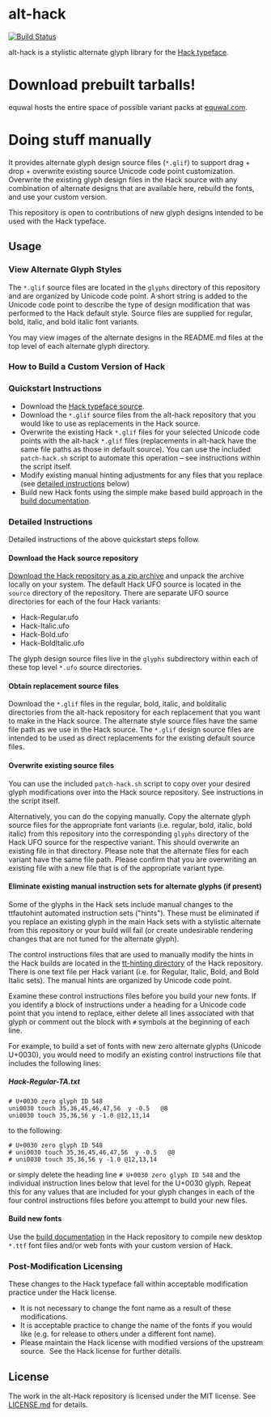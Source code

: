 # alt-hack

[![Build Status](https://semaphoreci.com/api/v1/sourcefoundry/alt-hack/branches/master/badge.svg)](https://semaphoreci.com/sourcefoundry/alt-hack)

alt-hack is a stylistic alternate glyph library for the [Hack typeface](https://github.com/source-foundry/Hack).  

# Download prebuilt tarballs!
equwal hosts the entire space of possible variant packs at [equwal.com](https://equwal.com/alt-hacks.html).

# Doing stuff manually
It provides alternate glyph design source files (`*.glif`) to support drag + drop + overwrite existing source Unicode code point customization.  Overwrite the existing glyph design files in the Hack source with any combination of alternate designs that are available here, rebuild the fonts, and use your custom version.

This repository is open to contributions of new glyph designs intended to be used with the Hack typeface.

## Usage

### View Alternate Glyph Styles
The `*.glif` source files are located in the `glyphs` directory of this repository and are organized by Unicode code point. A short string is added to the Unicode code point to describe the type of design modification that was performed to the Hack default style.  Source files are supplied for regular, bold, italic, and bold italic font variants.

You may view images of the alternate designs in the README.md files at the top level of each alternate glyph directory.


### How to Build a Custom Version of Hack

### Quickstart Instructions

- Download the [Hack typeface source](https://github.com/source-foundry/Hack/archive/master.zip).
- Download the `*.glif` source files from the alt-hack repository that you would like to use as replacements in the Hack source.
- Overwrite the existing Hack `*.glif` files for your selected Unicode code points with the alt-hack `*.glif` files (replacements in alt-hack have the same file paths as those in default source). You can use the included `patch-hack.sh` script to automate this operation – see instructions within the script itself.
- Modify existing manual hinting adjustments for any files that you replace (see [detailed instructions](#eliminate-existing-manual-instruction-sets-for-alternate-glyphs-if-present) below)
- Build new Hack fonts using the simple make based build approach in the [build documentation](https://github.com/source-foundry/Hack/blob/master/docs/BUILD.md).

### Detailed Instructions

Detailed instructions of the above quickstart steps follow.

#### Download the Hack source repository

[Download the Hack repository as a zip archive](https://github.com/source-foundry/Hack/archive/master.zip) and unpack the archive locally on your system.  The default Hack UFO source is located in the `source` directory of the repository.  There are separate UFO source directories for each of the four Hack variants:

- Hack-Regular.ufo
- Hack-Italic.ufo
- Hack-Bold.ufo
- Hack-BoldItalic.ufo

The glyph design source files live in the `glyphs` subdirectory within each of these top level `*.ufo` source directories.

#### Obtain replacement source files
Download the `*.glif` files in the regular, bold, italic, and bolditalic directories from the alt-hack repository for each replacement that you want to make in the Hack source.  The alternate style source files have the same file path as we use in the Hack source.  The `*.glif` design source files are intended to be used as direct replacements for the existing default source files.

#### Overwrite existing source files
You can use the included `patch-hack.sh` script to copy over your desired glyph modifications over into the Hack source repository. See instructions in the script itself.

Alternatively, you can do the copying manually. Copy the alternate glyph source files for the appropriate font variants (i.e. regular, bold, italic, bold italic) from this repository into the corresponding `glyphs` directory of the Hack UFO source for the respective variant.  This should overwrite an existing file in that directory.  Please note that the alternate files for each variant have the same file path. Please confirm that you are overwriting an existing file with a new file that is of the appropriate variant type.

#### Eliminate existing manual instruction sets for alternate glyphs (if present)
Some of the glyphs in the Hack sets include manual changes to the ttfautohint automated instruction sets ("hints").  These must be eliminated if you replace an existing glyph in the main Hack sets with a stylistic alternate from this repository or your build will fail (or create undesirable rendering changes that are not tuned for the alternate glyph).

The control instructions files that are used to manually modify the hints in the Hack builds are located in the [tt-hinting directory](https://github.com/source-foundry/Hack/tree/master/postbuild_processing/tt-hinting) of the Hack repository. There is one text file per Hack variant (i.e. for Regular, Italic, Bold, and Bold Italic sets).  The manual hints are organized by Unicode code point.

Examine these control instructions files before you build your new fonts.  If you identify a block of instructions under a heading for a Unicode code point that you intend to replace, either delete all lines associated with that glyph or comment out the block with `#` symbols at the beginning of each line.

For example, to build a set of fonts with new zero alternate glyphs (Unicode U+0030), you would need to modify an existing control instructions file that includes the following lines:


##### Hack-Regular-TA.txt

```
# U+0030 zero glyph ID 548
uni0030 touch 35,36,45,46,47,56  y -0.5   @8
uni0030 touch 35,36,56 y -1.0 @12,13,14
```

to the following:

```
# U+0030 zero glyph ID 548
# uni0030 touch 35,36,45,46,47,56  y -0.5   @8
# uni0030 touch 35,36,56 y -1.0 @12,13,14
```

or simply delete the heading line `# U+0030 zero glyph ID 548` and the individual instruction lines below that level for the U+0030 glyph.  Repeat this for any values that are included for your glyph changes in each of the four control instructions files before you attempt to build your new files.

#### Build new fonts

Use the [build documentation](https://github.com/source-foundry/Hack/blob/master/docs/BUILD.md) in the Hack repository to compile new desktop `*.ttf` font files and/or web fonts with your custom version of Hack.

### Post-Modification Licensing
These changes to the Hack typeface fall within acceptable modification practice under the Hack license.

- It is not necessary to change the font name as a result of these modifications.
- It is acceptable practice to change the name of the fonts if you would like (e.g. for release to others under a different font name).
- Please maintain the Hack license with modified versions of the upstream source.
 See the Hack license for further details.

## License

The work in the alt-Hack repository is licensed under the MIT license. See [LICENSE.md](LICENSE.md) for details.
